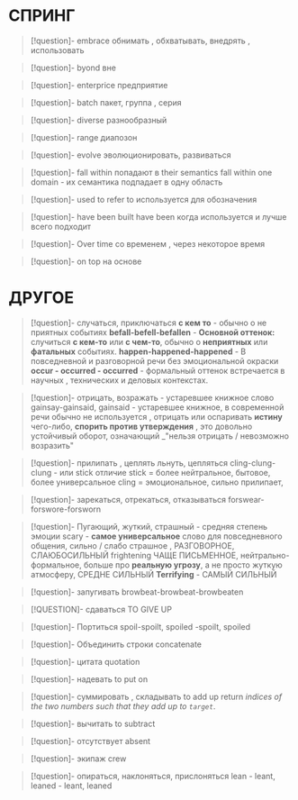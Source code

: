# СПРИНГ

>[!question]- embrace
>обнимать , обхватывать, внедрять , использовать 

>[!question]- byond
>вне

>[!question]- enterprice
>предприятие 

>[!question]- batch
>пакет, группа , серия

>[!question]- diverse
>разнообразный

>[!question]- range
>диапозон

>[!question]- evolve
>эволюционировать, развиваться 

>[!question]-  fall within
> попадают в 
> their semantics fall within one domain - их семантика подпадает в одну область 

>[!question]-  used to refer to
> используется для обозначения 

>[!question]-  have been built
> have been когда используется и лучше всего подходит 

>[!question]-  Over time
> со временем , через некоторое время 

>[!question]-  on top
> на основе

# ДРУГОЕ


>[!question]- случаться, приключаться **с кем то** - обычно о не приятных событиях
>**befall-befell-befallen**  - **Основной оттенок:** случиться **с кем-то** или **с чем-то**, обычно о **неприятных** или **фатальных** событиях.
>**happen-happened-happened** - В повседневной и разговорной речи без эмоциональной окраски
>**occur - occurred - occurred** - формальный оттенок встречается в научных , технических и деловых контекстах.

>[!question]- отрицать, возражать - устаревшее книжное слово
>gainsay-gainsaid, gainsaid - устаревшее книжное, в современной речи обычно не используется , отрицать или оспаривать **истину** чего-либо, **спорить против утверждения** , это довольно устойчивый оборот, означающий _"нельзя отрицать / невозможно возразить"

>[!question]- прилипать , цеплять льнуть, цепляться
>cling-clung-clung - или stick
>отличие stick = более нейтральное, бытовое, более универсальное 
>cling = эмоциональное, сильно прилипает,

>[!question]- зарекаться, отрекаться, отказываться
>forswear-forswore-forsworn 

>[!question]- Пугающий, жуткий, страшный - средняя степень эмоции
>scary - **самое универсальное** слово для повседневного общения, сильно / слабо страшное , РАЗГОВОРНОЕ, СЛАЮБОСИЛЬНЫЙ
>frightening ЧАЩЕ ПИСЬМЕННОЕ, нейтрально-формальное, больше про **реальную угрозу**, а не просто жуткую атмосферу, СРЕДНЕ СИЛЬНЫЙ
>**Terrifying** - САМЫЙ СИЛЬНЫЙ 

>[!question]- запугивать
>browbeat-browbeat-browbeaten 

>[!QUESTION]- сдаваться
>TO GIVE UP

>[!question]- Портиться 
>spoil-spoilt, spoiled -spoilt, spoiled

>[!question]- Объединить строки 
>concatenate 

>[!question]- цитата
>quotation  

>[!question]- надевать
>to put on 

>[!question]- суммировать , складывать
>to add up
>return _indices of the two numbers such that they add up to `target`_. 

>[!question]- вычитать
>to subtract

>[!question]- отсутствует 
>absent

>[!question]- экипаж 
>crew

>[!question]- опираться, наклоняться, прислоняться 
>lean - leant, leaned - leant, leaned

